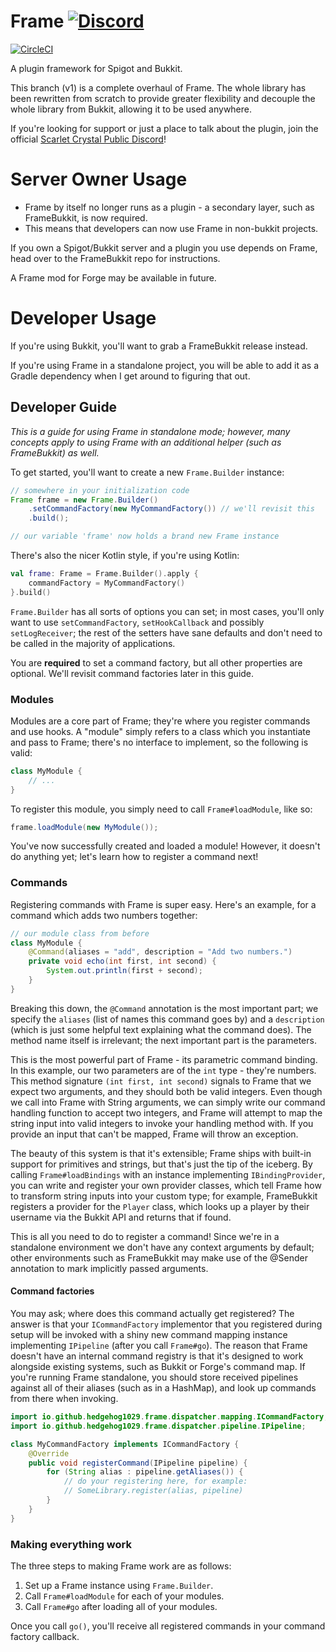 # Frame [![Discord](https://img.shields.io/badge/discord-join-7286da.svg)](https://discord.gg/PWNHf)
[![CircleCI](https://img.shields.io/circleci/project/hedgehog1029/Frame.svg)](https://circleci.com/gh/hedgehog1029/Frame/)

A plugin framework for Spigot and Bukkit.

This branch (v1) is a complete overhaul of Frame. The whole library has
been rewritten from scratch to provide greater flexibility and decouple
the whole library from Bukkit, allowing it to be used anywhere.

If you're looking for support or just a place to talk about the plugin,
join the official [Scarlet Crystal Public Discord](https://discord.gg/PWNHf)!

# Server Owner Usage
* Frame by itself no longer runs as a plugin - a secondary layer, such as FrameBukkit, is now required.
* This means that developers can now use Frame in non-bukkit projects.

If you own a Spigot/Bukkit server and a plugin you use depends on
Frame, head over to the FrameBukkit repo for instructions. 

A Frame mod for Forge may be available in future.

# Developer Usage
If you're using Bukkit, you'll want to grab a FrameBukkit release instead.

If you're using Frame in a standalone project, you will be able to add
it as a  Gradle dependency when I get around to figuring that out.

## Developer Guide

*This is a guide for using Frame in standalone mode; however, many
concepts apply to using Frame with an additional helper (such as
FrameBukkit) as well.*

To get started, you'll want to create a new `Frame.Builder` instance:

```java
// somewhere in your initialization code
Frame frame = new Frame.Builder()
    .setCommandFactory(new MyCommandFactory()) // we'll revisit this
    .build();

// our variable 'frame' now holds a brand new Frame instance
```

There's also the nicer Kotlin style, if you're using Kotlin:

```kotlin
val frame: Frame = Frame.Builder().apply {
    commandFactory = MyCommandFactory()
}.build()
```

`Frame.Builder` has all sorts of options you can set; in most cases,
you'll only want to use `setCommandFactory`, `setHookCallback` and
possibly `setLogReceiver`; the rest of the setters have sane defaults
and don't need to be called in the majority of applications.

You are **required** to set a command factory, but all other properties
are optional. We'll revisit command factories later in this guide.

### Modules

Modules are a core part of Frame; they're where you register commands
and use hooks. A "module" simply refers to a class which you instantiate
and pass to Frame; there's no interface to implement, so the following
is valid:

```java
class MyModule {
    // ...
}
```

To register this module, you simply need to call `Frame#loadModule`,
like so:

```java
frame.loadModule(new MyModule());
```

You've now successfully created and loaded a module! However, it
doesn't do anything yet; let's learn how to register a command next!

### Commands

Registering commands with Frame is super easy. Here's an example,
for a command which adds two numbers together:

```java
// our module class from before
class MyModule {
    @Command(aliases = "add", description = "Add two numbers.")
    private void echo(int first, int second) {
        System.out.println(first + second);
    }
}
```

Breaking this down, the `@Command` annotation is the most important part;
we specify the `aliases` (list of names this command goes by) and a
`description` (which is just some helpful text explaining what the
command does). The method name itself is irrelevant; the next important
part is the parameters.

This is the most powerful part of Frame - its parametric command
binding. In this example, our two parameters are of the `int` type -
they're numbers. This method signature `(int first, int second)` signals
to Frame that we expect two arguments, and they should both be valid
integers. Even though we call into Frame with String arguments, we can
simply write our command handling function to accept two integers,
and Frame will attempt to map the string input into valid integers to
invoke your handling method with. If you provide an input that can't be
mapped, Frame will throw an exception.

The beauty of this system is that it's extensible; Frame ships with
built-in support for primitives and strings, but that's just the tip
of the iceberg. By calling `Frame#loadBindings` with an instance
implementing `IBindingProvider`, you can write and register your own
provider classes, which tell Frame how to transform string inputs into
your custom type; for example, FrameBukkit registers a provider for the
`Player` class, which looks up a player by their username via the Bukkit
API and returns that if found.

This is all you need to do to register a command! Since we're in a
standalone environment we don't have any context arguments by default;
other environments such as FrameBukkit may make use of the @Sender
annotation to mark implicitly passed arguments.

#### Command factories

You may ask; where does this command actually get registered? The answer
is that your `ICommandFactory` implementor that you registered during
setup will be invoked with a shiny new command mapping instance
implementing `IPipeline` (after you call `Frame#go`). The reason that
Frame doesn't have an internal command registry is that it's designed to
work alongside existing systems, such as Bukkit or Forge's command map.
If you're running Frame standalone, you should store received pipelines
against all of their aliases (such as in a HashMap), and look up commands
from there when invoking.

```java
import io.github.hedgehog1029.frame.dispatcher.mapping.ICommandFactory;
import io.github.hedgehog1029.frame.dispatcher.pipeline.IPipeline;

class MyCommandFactory implements ICommandFactory {
    @Override
    public void registerCommand(IPipeline pipeline) {
        for (String alias : pipeline.getAliases()) {
            // do your registering here, for example:
            // SomeLibrary.register(alias, pipeline)
        }
    }
}
```

### Making everything work

The three steps to making Frame work are as follows:

1. Set up a Frame instance using `Frame.Builder`.
2. Call `Frame#loadModule` for each of your modules.
3. Call `Frame#go` after loading all of your modules.

Once you call `go()`, you'll receive all registered commands in your
command factory callback.

